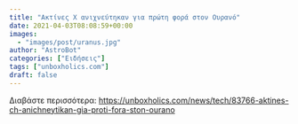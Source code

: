 ```yaml
---
title: "Ακτίνες Χ ανιχνεύτηκαν για πρώτη φορά στον Ουρανό"
date: 2021-04-03T08:08:59+00:00
images:
  - "images/post/uranus.jpg"
author: "AstroBot"
categories: ["Ειδήσεις"]
tags: ["unboxholics.com"]
draft: false
---
```




Διαβάστε περισσότερα: https://unboxholics.com/news/tech/83766-aktines-ch-anichneytikan-gia-proti-fora-ston-ourano
